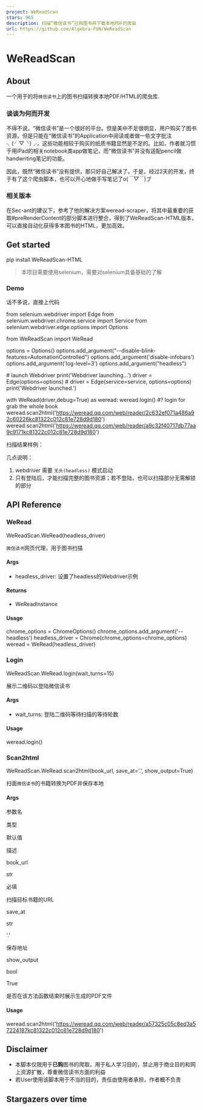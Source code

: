 ```yaml
---
project: WeReadScan
stars: 965
description: 扫描“微信读书”已购图书并下载本地PDF的爬虫
url: https://github.com/Algebra-FUN/WeReadScan
---
```


WeReadScan
==========

About
-----

一个用于的将`微信读书`上的图书扫描转换本地PDF/HTML的爬虫库.

### 谈谈为何而开发

不得不说，“微信读书”是一个很好的平台。但是美中不足很明显，用户购买了图书资源，但是只能在“微信读书”的Application中阅读或者做一些文字批注╮(╯▽╰)╭，这些功能相较于购买的纸质书籍显然是不足的。比如，作者就习惯于用iPad的相关notebook类app做笔记，而“微信读书”并没有适配pencil做handwriting笔记的功能。

因此，既然“微信读书”没有提供，那只好自己解决了。于是，经过2天的开发，终于有了这个爬虫脚本，也可以开心地做手写笔记了o(_￣▽￣_)ブ

### 相关版本

在Sec-ant的建议下，参考了他的解决方案weread-scraper，将其中最重要的获取#preRenderContent的部分脚本进行整合，得到了WeReadScan-HTML版本，可以直接自动化获得多本图书的HTML，更加高效。

Get started
-----------

pip install WeReadScan-HTML

> 本项目需要使用selenium，需要对selenium具备基础的了解

### Demo

话不多说，直接上代码

from selenium.webdriver import Edge
from selenium.webdriver.chrome.service import Service
from selenium.webdriver.edge.options import Options

from WeReadScan import WeRead

options \= Options()
options.add\_argument("--disable-blink-features=AutomationControlled")
options.add\_argument('disable-infobars')
options.add\_argument('log-level=3')
options.add\_argument("headless")

\# launch Webdriver
print('Webdriver launching...')
driver \= Edge(options\=options)
\# driver = Edge(service=service, options=options)
print('Webdriver launched.')

with WeRead(driver,debug\=True) as weread:
    weread.login() #? login for grab the whole book
    weread.scan2html('https://weread.qq.com/web/reader/2c632ef071a486a92c60226kc81322c012c81e728d9d180')
    weread.scan2html('https://weread.qq.com/web/reader/a9c32f40717db77aa9c9171kc81322c012c81e728d9d180')

扫描结果样例：

几点说明：

1.  webdriver 需要 `无头(headless)` 模式启动
2.  只有登陆后，才能扫描完整的图书资源；若不登陆，也可以扫描部分无需解锁的部分

API Reference
-------------

### WeRead

WeReadScan.WeRead(headless\_driver)

`微信读书`网页代理，用于图书扫描

#### Args

-   headless\_driver: 设置了headless的Webdriver示例

#### Returns

-   WeReadInstance

#### Usage

chrome\_options \= ChromeOptions()
chrome\_options.add\_argument('--headless')
headless\_driver \= Chrome(chrome\_options\=chrome\_options)
weread \= WeRead(headless\_driver)

### Login

WeReadScan.WeRead.login(wait\_turns=15)

展示二维码以登陆微信读书

#### Args

-   wait\_turns: 登陆二维码等待扫描的等待轮数

#### Usage

weread.login()

### Scan2html

WeReadScan.WeRead.scan2html(book\_url, save\_at='.', show\_output=True)

扫面`微信读书`的书籍转换为PDF并保存本地

#### Args

参数名

类型

默认值

描述

book\_url

str

必填

扫描目标书籍的URL

save\_at

str

'.'

保存地址

show\_output

bool

True

是否在该方法函数结束时展示生成的PDF文件

#### Usage

weread.scan2html('https://weread.qq.com/web/reader/a57325c05c8ed3a57224187kc81322c012c81e728d9d180')

Disclaimer
----------

-   本脚本仅限用于**已购**图书的爬取，用于私人学习目的，禁止用于商业目的和网上资源扩散，尊重微信读书方面的利益
-   若User使用该脚本用于不当的目的，责任由使用者承担，作者概不负责

Stargazers over time
--------------------
